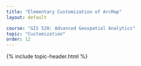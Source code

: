 ```yaml
---
title: "Elementary Customization of ArcMap"
layout: default

course: "GIS 520: Advanced Geospatial Analytics"
topic: "Customization"
order: 12
---
```


{% include topic-header.html %}
